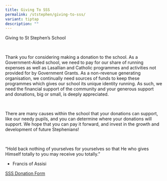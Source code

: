 ```yaml
---
title: Giving To SSS
permalink: /ststephen/giving-to-sss/
variant: tiptap
description: ""
---
```

<p>Giving to St Stephen’s School</p>
<p>&nbsp;</p>
<p>Thank you for considering making a donation to the school. As a Government-Aided
school, we need to pay for our share of running expenses as well as Lasallian
and Catholic programmes and activities not provided for by Government Grants.
As a non-revenue generating organisation, we continually need sources of
funds to keep these programmes which gives our school its unique identity
running. As such, we need the financial support of the community and your
generous support and donations, big or small, is deeply appreciated.</p>
<p>&nbsp;</p>
<p>There are many causes within the school that your donations can support,
like our needy pupils, and you can determine where your donations will
support. We hope that you can pay it forward, and invest in the growth
and development of future Stephenians!</p>
<p>&nbsp;</p>
<p>“Hold back nothing of yourselves for yourselves so that He who gives Himself
totally to you may receive you totally.”</p>
<ul data-tight="true" class="tight">
<li>
<p>Francis of Assisi</p>
</li>
</ul>
<p></p>
<p><a href="/files/SSS_Donation_Form__25092024_.pdf" rel="noopener nofollow" target="_blank">SSS Donation Form</a>
</p>